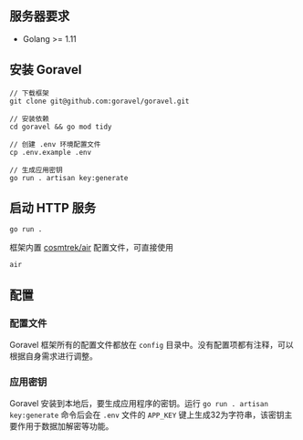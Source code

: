 ## 服务器要求

* Golang >= 1.11

## 安装 Goravel

```shell
// 下载框架
git clone git@github.com:goravel/goravel.git 

// 安装依赖
cd goravel && go mod tidy

// 创建 .env 环境配置文件
cp .env.example .env

// 生成应用密钥
go run . artisan key:generate
```

## 启动 HTTP 服务

`go run .`

框架内置 [cosmtrek/air](https://github.com/cosmtrek/air) 配置文件，可直接使用

`air`

## 配置

### 配置文件

Goravel 框架所有的配置文件都放在 `config` 目录中。没有配置项都有注释，可以根据自身需求进行调整。

### 应用密钥

Goravel 安装到本地后，要生成应用程序的密钥。运行 `go run . artisan key:generate` 命令后会在 `.env` 文件的 `APP_KEY` 键上生成32为字符串，该密钥主要作用于数据加解密等功能。